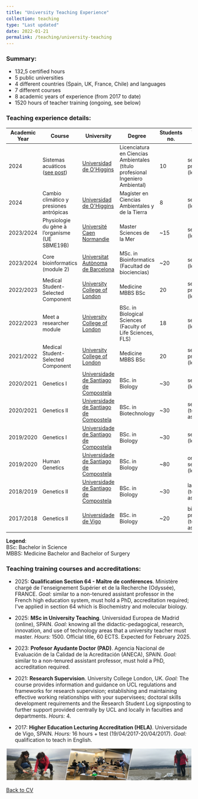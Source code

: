 ```yaml
---
title: "University Teaching Experience"
collection: teaching
type: "Last updated"
date: 2022-01-21
permalink: /teaching/university-teaching
---
```


### Summary:
* 132,5 certified hours
* 5 public universities
* 4 different countries (Spain, UK, France, Chile) and languages
* 7 different courses
* 8 academic years of experience (from 2017 to date)
* 1520 hours of teacher training (ongoing, see below)

### Teaching experience details:

| Academic Year | Course | University | Degree | Students no. | Type (My role) | Hours | Language | Country |
| ------------- | ------------- | ------------- |------------- |------------- | ------------- | ------------- | ------------- | ------------- |
| 2024     | Sistemas acuáticos ([see post](https://www.instagram.com/p/DCkKiLhSSq-/?img_index=1)) | [Universidad de O'Higgins](https://www.uoh.cl/) | Licenciatura en Ciencias Ambientales (título profesional Ingeniero Ambiental) | 10 | seminar + practice (lecturer) | 4.5 | Spanish | Chile |
| 2024     | Cambio climático y presiones antrópicas | [Universidad de O'Higgins](https://www.uoh.cl/) | Magíster en Ciencias Ambientales y de la Tierra | 8 | seminar (lecturer) | 3 | Spanish | Chile |
| 2023/2024     | Physiologie du gène à l’organisme (UE SBME19B) | [Université Caen Normandie](https://www.unicaen.fr/) | Master Sciences de la Mer | ~15 | seminar (lecturer) | 2 | French | France |
| 2023/2024     | Core bioinformatics (module 2) | [Universitat Autònoma de Barcelona](https://www.uab.cat/web/estudiar/official-master-s-degrees/general-information/bioinformatics-1096480962610.html?param1=1327908905033) | MSc. in Bioinformatics (Facultad de biociencias) | ~20 | seminar (lecturer) | 1 | English | Spain |
| 2022/2023     | Medical Student-Selected Component | [University College of London](https://www.ucl.ac.uk/) | Medicine MBBS BSc | 20 | seminar + practice (lecturer) | 12 |  English | UK |
| 2022/2023     | Meet a researcher module | [University College of London](https://www.ucl.ac.uk/) | BSc. in Biological Sciences (Faculty of Life Sciences, FLS) | 18 | seminars (lecturer) | 16 | English | UK |
| 2021/2022     | Medical Student-Selected Component | [University College of London](https://www.ucl.ac.uk/) | Medicine MBBS BSc | 20 | seminar + practice (lecturer) | 12 | English | UK |
| 2020/2021     | Genetics I | [Universidade de Santiago de Compostela](https://www.usc.gal) | BSc. in Biology | ~30 | seminars (lecturer) | 40 | Spanish | Spain |
| 2020/2021     | Genetics II | [Universidade de Santiago de Compostela](https://www.usc.gal) | BSc. in Biotechnology | ~30 | seminars (teaching assistant) | 8 | Spanish | Spain |
| 2019/2020     | Genetics I | [Universidade de Santiago de Compostela](https://www.usc.gal) | BSc. in Biology | ~30 | seminars (lecturer) | 13 | Spanish | Spain |
| 2019/2020     | Human Genetics | [Universidade de Santiago de Compostela](https://www.usc.gal) | BSc. in Biology | ~80 | online seminar (lecturer) | 2 | Spanish | Spain |
| 2018/2019     | Genetics II | [Universidade de Santiago de Compostela](https://www.usc.gal) | BSc. in Biology | ~30 | lab practice (teaching assistant) | 16 | Spanish | Spain |
| 2017/2018     | Genetics II | [Universidade de Vigo](https://www.uvigo.gal) | BSc. in Biology | ~20 | bioinformatic practice (teaching assistant) | 3 | English | Spain |

**Legend**:  
BSc: Bachelor in Science  
MBBS: Medicine Bachelor and Bachelor of Surgery  


### Teaching training courses and accreditations:

* 2025: **Qualification Section 64 - Maître de conférences**. Ministère chargé de l'enseignement Supérier et de la Recherche (Odyssée), FRANCE. *Goal:* similar to a non-tenured assistant professor in the French high education system, must hold a PhD, accreditation required; I've applied in section 64 which is Biochemistry and molecular biology.
  
* 2025: **MSc in University Teaching**. Universidad Europea de Madrid (online), SPAIN. *Goal:* knowing all the didactic-pedagogical, research, innovation, and use of technology areas that a university teacher must master. *Hours:* 1500. Official title, 60 ECTS. Expected for February 2025.

* 2023: **Profesor Ayudante Doctor (PAD)**. Agencia Nacional de Evaluación de la Calidad de la Acreditación (ANECA), SPAIN. *Goal:* similar to a non-tenured assistant professor, must hold a PhD, accreditation required.

* 2021: **Research Supervision**. University College London, UK. *Goal:* The course provides information and guidance on UCL regulations and frameworks for research supervision; establishing and maintaining effective working relationships with your supervisees; doctoral skills development requirements and the Research Student Log signposting to further support provided centrally by UCL and locally in faculties and departments. *Hours:* 4.

* 2017: **Higher Education Lecturing Accreditation (HELA)**. Universidade de Vigo, SPAIN. *Hours:* 16 hours + test (19/04/2017-20/04/2017). *Goal:* qualification to teach in English.
  
<img src='/images/Tira_FotosTeaching-noNames_AliciaLBruzos.png'>  


[Back to CV](https://albruzos.github.io/cv/)




<!---
Text in plain text:

2023/2024	
* Physiologie du gène à l’organisme (UE SBME19B). Université Caen Normandie, FRANCE. Master Sciences de la Mer. Students no.: 15. Role: lecturer. Type: seminar. Hours: 2 (French)
* Module 2: core bioinformatics. Universitat Autònoma de Barcelona, SPAIN. Msc. in Bioinformatics. Students no.: 20. Role: lecturer. Type: seminar. Hours: 1 (English)
2022/2023	
* Medical Student-Selected Component. University College of London, UK. MBBS BSc. in Medicine. Students no.: 20. Role: lecturer. Type: seminar + practice. Hours: 12 (English)
* Meet a researcher module. University College London, UK. Faculty of Life Sciences. BSc. in Biological Sciences. Students no.: 18. Role: lecturer. Type: seminars. Hours: 16 (English)
2021/2022	
* Medical Student-Selected Component. University College London, UK. MBBS BSc. in Medicine. Students no.: 20. Role: lecturer. Type: seminar + practice Hours: 12 (English)
2020/2021	
* Genetics I. Univ. de Santiago de Compostela, SPAIN. BSc. in Biology. Students no.: ~30. Role: lecturer. Type: seminars. Hours: 40 (Spanish)
* Genetics II. Universidade de Santiago de Compostela, SPAIN. BSc. in Biotechnology. Students no.: ~30. Role: teaching assistant. Type: seminars. Hours: 8 (Spanish)
2019/2020 
* Genetics I. Univ. de Santiago de Compostela, SPAIN. BSc. in Biology. Students no.:  ~30. Role: lecturer. Type: seminars. Hours: 13 (Spanish)
* Human Genetics. Universidade de Santiago de Compostela, SPAIN. BSc. in Biology. Students no.: ~80. Role: lecturer. Type: online seminar. Hours: 2 (Spanish) 
2018/2019 
* Genetics II. Univ. de Santiago de Compostela, SPAIN. BSc. in Biology. Students no.: ~30. Role: teaching assistant. Type: lab practice. Hours: 16 (Spanish) 
2017/2018	
* Genetics II. Universidade de Vigo, SPAIN. BSc. in Biology. Students no.: ~20. Role: teaching assistant. Type: bioinformatic practice. Hours: 3 (English) 

-->
